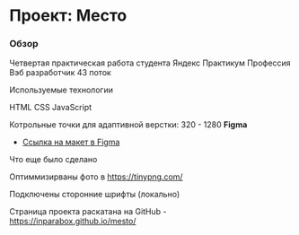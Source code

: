 # Проект: Место

### Обзор
Четвертая практическая работа студента Яндекс Практикум Профессия Вэб разработчик 43 поток

Используемые технологии

HTML
CSS
JavaScript

Котрольные точки для адаптивной верстки: 320 - 1280
**Figma**

* [Ссылка на макет в Figma](https://www.figma.com/file/2cn9N9jSkmxD84oJik7xL7/JavaScript.-Sprint-4?node-id=0%3A1)

Что еще было сделано

Оптиммизирваны фото в https://tinypng.com/

Подключены сторонние шрифты (локально)

Страница проекта раскатана на GitHub - https://inparabox.github.io/mesto/
